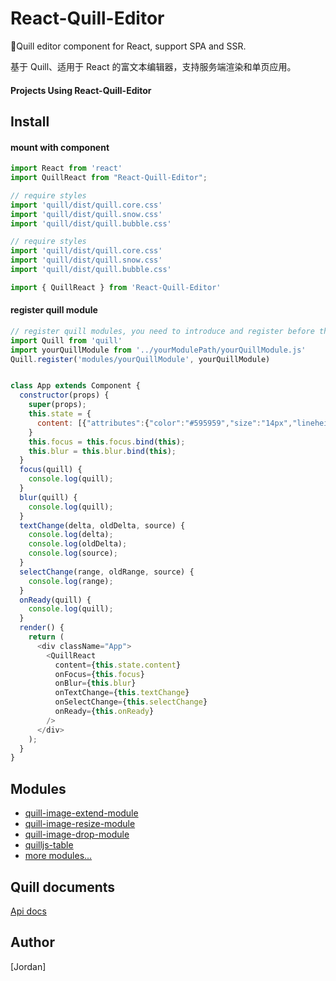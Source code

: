 # React-Quill-Editor
🍡Quill editor component for React, support SPA and SSR.

基于 Quill、适用于 React 的富文本编辑器，支持服务端渲染和单页应用。


#### Projects Using React-Quill-Editor


## Install

#### mount with component

``` javascript
import React from 'react'
import QuillReact from "React-Quill-Editor";

// require styles
import 'quill/dist/quill.core.css'
import 'quill/dist/quill.snow.css'
import 'quill/dist/quill.bubble.css'

```

```javascript
// require styles
import 'quill/dist/quill.core.css'
import 'quill/dist/quill.snow.css'
import 'quill/dist/quill.bubble.css'

import { QuillReact } from 'React-Quill-Editor'
```

#### register quill module

```javascript
// register quill modules, you need to introduce and register before the vue program is instantiated
import Quill from 'quill'
import yourQuillModule from '../yourModulePath/yourQuillModule.js'
Quill.register('modules/yourQuillModule', yourQuillModule)
```

```javascript

class App extends Component {
  constructor(props) {
    super(props);
    this.state = {
      content: [{"attributes":{"color":"#595959","size":"14px","lineheight":"2rem"},"insert":"asdasdasda啊"},{"attributes":{"size":"14px","color":"#595959","lineheight":"2rem","background":"#ff0000"},"insert":"是大啊是大啊是大"},{"insert":"\n"}]
    }
    this.focus = this.focus.bind(this);
    this.blur = this.blur.bind(this);
  }
  focus(quill) {
    console.log(quill);
  }
  blur(quill) {
    console.log(quill);
  }
  textChange(delta, oldDelta, source) {
    console.log(delta);
    console.log(oldDelta);
    console.log(source);
  }
  selectChange(range, oldRange, source) {
    console.log(range);
  }
  onReady(quill) {
    console.log(quill);
  }
  render() {
    return (
      <div className="App">
        <QuillReact
          content={this.state.content}
          onFocus={this.focus}
          onBlur={this.blur}
          onTextChange={this.textChange}
          onSelectChange={this.selectChange}
          onReady={this.onReady}
        />
      </div>
    );
  }
}
```
## Modules
- [quill-image-extend-module](https://github.com/NextBoy/quill-image-extend-module)
- [quill-image-resize-module](https://github.com/kensnyder/quill-image-resize-module)
- [quill-image-drop-module](https://github.com/kensnyder/quill-image-drop-module)
- [quilljs-table](https://github.com/dost/quilljs-table)
- [more modules...](https://github.com/search?o=desc&q=quill+module&s=stars&type=Repositories&utf8=%E2%9C%93)

## Quill documents
[Api docs](https://quilljs.com/docs/quickstart/)


## Author
[Jordan]